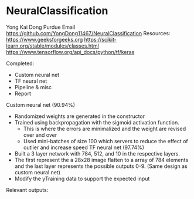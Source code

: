 # NeuralClassification

Yong Kai Dong
Purdue Email
https://github.com/YongDong11467/NeuralClassification
Resources: 
  https://www.geeksforgeeks.org
  https://scikit-learn.org/stable/modules/classes.html
  https://www.tensorflow.org/api_docs/python/tf/keras

Completed:
  - Custom neural net
  - TF neural net
  - Pipeline & misc
  - Report
  
Custom neural net (90.94%)
  - Randomized weights are generated in the constructor
  - Trained using backpropagation with the sigmoid activation function. 
      - This is where the errors are minimalized and the weight are revised over and over
      - Used mini-batches of size 100 which servers to reduce the effect of outlier and increase speed
TF neural net (97.74%)
  - Built a 3 layer network with 784, 512, and 10 in the respective layers.
  - The first represent the a 28x28 image flatten to a array of 784 elements and the last layer represents 
    the possible outputs 0-9. (Same design as custom neural net)
  - Modify the yTraining data to support the expected input

Relevant outputs:
  
